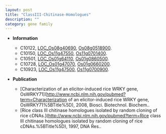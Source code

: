 ```yaml
---
layout: post
title: "ClassIII-Chitinase-Homologues"
description: ""
category: gene family
---
```


* **Information**  
    + C10122, [LOC_Os08g40690](http://rice.uga.edu/cgi-bin/ORF_infopage.cgi?orf=LOC_Os08g40690), [Os08g0518900](https://rapdb.dna.affrc.go.jp/locus/?name=Os08g0518900).
    + C10150, [LOC_Os11g47550](http://rice.uga.edu/cgi-bin/ORF_infopage.cgi?orf=LOC_Os11g47550), [Os11g0701400](https://rapdb.dna.affrc.go.jp/locus/?name=Os11g0701400).
    + C10501, [LOC_Os01g64110](http://rice.uga.edu/cgi-bin/ORF_infopage.cgi?orf=LOC_Os01g64110), [Os01g0860500](https://rapdb.dna.affrc.go.jp/locus/?name=Os01g0860500).
    + C10728, [LOC_Os01g47070](http://rice.uga.edu/cgi-bin/ORF_infopage.cgi?orf=LOC_Os01g47070), [Os01g0660200](https://rapdb.dna.affrc.go.jp/locus/?name=Os01g0660200).
    + C10923, [LOC_Os11g47500](http://rice.uga.edu/cgi-bin/ORF_infopage.cgi?orf=LOC_Os11g47500), [Os11g0700900](https://rapdb.dna.affrc.go.jp/locus/?name=Os11g0700900).

* **Publication**  
    + [Characterization of an elicitor-induced rice WRKY gene, OsWRKY71](http://www.ncbi.nlm.nih.gov/pubmed?term=Characterization of an elicitor-induced rice WRKY gene, OsWRKY71%5BTitle%5D), 2008, Biosci. Biotechnol. Biochem..
    + [Rice class III chitinase homologues isolated by random cloning of rice cDNAs.](http://www.ncbi.nlm.nih.gov/pubmed?term=Rice class III chitinase homologues isolated by random cloning of rice cDNAs.%5BTitle%5D), 1997, DNA Res..


